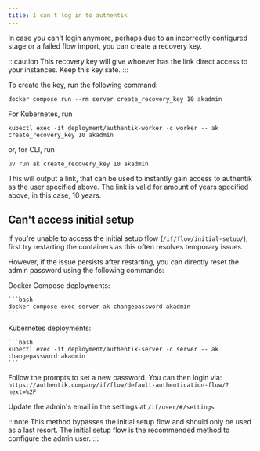 ```yaml
---
title: I can't log in to authentik
---
```


In case you can't login anymore, perhaps due to an incorrectly configured stage or a failed flow import, you can create a recovery key.

:::caution
This recovery key will give whoever has the link direct access to your instances. Keep this key safe.
:::

To create the key, run the following command:

```shell
docker compose run --rm server create_recovery_key 10 akadmin
```

For Kubernetes, run

```shell
kubectl exec -it deployment/authentik-worker -c worker -- ak create_recovery_key 10 akadmin
```

or, for CLI, run

```shell
uv run ak create_recovery_key 10 akadmin
```

This will output a link, that can be used to instantly gain access to authentik as the user specified above. The link is valid for amount of years specified above, in this case, 10 years.

## Can't access initial setup

If you're unable to access the initial setup flow (`/if/flow/initial-setup/`), first try restarting the containers as this often resolves temporary issues.

However, if the issue persists after restarting, you can directly reset the admin password using the following commands:

Docker Compose deployments:

    ```bash
    docker compose exec server ak changepassword akadmin
    ```

Kubernetes deployments:

    ```bash
    kubectl exec -it deployment/authentik-server -c server -- ak changepassword akadmin
    ```

Follow the prompts to set a new password. You can then login via: `https://authentik.company/if/flow/default-authentication-flow/?next=%2F`

Update the admin's email in the settings at `/if/user/#/settings`

:::note
This method bypasses the initial setup flow and should only be used as a last resort. The initial setup flow is the recommended method to configure the admin user.
:::
